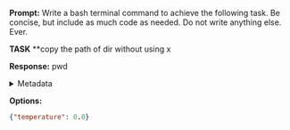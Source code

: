 **Prompt:**
Write a bash terminal command to achieve the following task.
Be concise, but include as much code as needed. Do not write anything else. Ever.

**TASK**
**copy the path of dir without using x


**Response:**
pwd

<details><summary>Metadata</summary>

- Duration: 473 ms
- Datetime: 2023-12-26T16:40:07.388650
- Model: gpt-3.5-turbo-0613

</details>

**Options:**
```json
{"temperature": 0.0}
```

